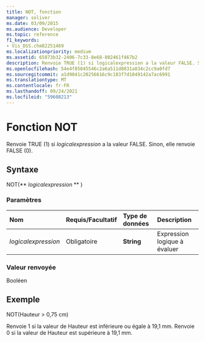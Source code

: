 ```yaml
---
title: NOT, fonction
manager: soliver
ms.date: 03/09/2015
ms.audience: Developer
ms.topic: reference
f1_keywords:
- Vis_DSS.chm82251469
ms.localizationpriority: medium
ms.assetid: 65873b32-2406-7c33-8e68-802461f467b2
description: Renvoie TRUE (1) si logicalexpression a la valeur FALSE. Sinon, elle renvoie FALSE (0).
ms.openlocfilehash: 54e4f85845546c2a6a511d8831a834c2cc9a0fd7
ms.sourcegitcommit: a1d9041c20256616c9c183f7d1049142a7ac6991
ms.translationtype: MT
ms.contentlocale: fr-FR
ms.lasthandoff: 09/24/2021
ms.locfileid: "59608213"
---
```

# <a name="not-function"></a>Fonction NOT

Renvoie TRUE (1) si  _logicalexpression_ a la valeur FALSE. Sinon, elle renvoie FALSE (0). 
  
## <a name="syntax"></a>Syntaxe

NOT(** *logicalexpression* ** ) 
  
### <a name="parameters"></a>Paramètres

|**Nom**|**Requis/Facultatif**|**Type de données**|**Description**|
|:-----|:-----|:-----|:-----|
| _logicalexpression_ <br/> |Obligatoire  <br/> |**String** <br/> |Expression logique à évaluer  <br/> |
   
### <a name="return-value"></a>Valeur renvoyée

Booléen
  
## <a name="example"></a>Exemple

NOT(Hauteur \> 0,75 cm) 
  
Renvoie 1 si la valeur de Hauteur est inférieure ou égale à 19,1 mm. Renvoie 0 si la valeur de Hauteur est supérieure à 19,1 mm. 
  

